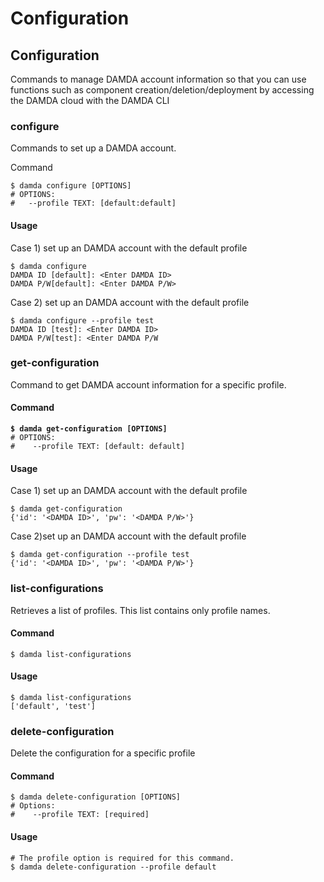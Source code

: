 # Configuration



## Configuration

Commands to manage DAMDA account information so that you can use functions such as component creation/deletion/deployment by accessing the DAMDA cloud with the DAMDA CLI

### configure

Commands to set up a DAMDA account.

Command

```
$ damda configure [OPTIONS]
# OPTIONS:
#   --profile TEXT: [default:default]
```

#### Usage

Case 1) set up an DAMDA account with the default profile

```
$ damda configure
DAMDA ID [default]: <Enter DAMDA ID>
DAMDA P/W[default]: <Enter DAMDA P/W>
```

Case 2) set up an DAMDA account with the default profile

```
$ damda configure --profile test
DAMDA ID [test]: <Enter DAMDA ID>
DAMDA P/W[test]: <Enter DAMDA P/W
```

### get-configuration

Command to get DAMDA account information for a specific profile.

#### Command

<pre><code><strong>$ damda get-configuration [OPTIONS]
</strong># OPTIONS:
#    --profile TEXT: [default: default]</code></pre>

#### Usage

Case 1) set up an DAMDA account with the default profile

```
$ damda get-configuration
{'id': '<DAMDA ID>', 'pw': '<DAMDA P/W>'}
```

Case 2)set up an DAMDA account with the default profile

```
$ damda get-configuration --profile test
{'id': '<DAMDA ID>', 'pw': '<DAMDA P/W>'}
```

### list-configurations

Retrieves a list of profiles. This list contains only profile names.

#### Command

```
$ damda list-configurations
```

#### Usage

```
$ damda list-configurations
['default', 'test']
```

### delete-configuration

Delete the configuration for a specific profile

#### Command

```
$ damda delete-configuration [OPTIONS]
# Options:
#    --profile TEXT: [required]
```

#### Usage

```
# The profile option is required for this command.
$ damda delete-configuration --profile default
```

